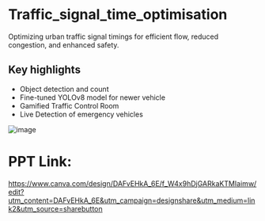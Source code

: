 # Traffic_signal_time_optimisation

Optimizing urban traffic signal timings for efficient flow, reduced congestion, and enhanced safety.

## Key highlights

- Object detection and count
- Fine-tuned YOLOv8 model for newer vehicle
- Gamified Traffic Control Room
- Live Detection of emergency vehicles

![image](https://github.com/rutvikkapuriya1/Traffic_signal_time_optimisation/assets/133635206/141d375a-4b17-44e3-a1e5-f3a223ec8b22?s=100)

# PPT Link:
https://www.canva.com/design/DAFvEHkA_6E/f_W4x9hDjGARkaKTMIaimw/edit?utm_content=DAFvEHkA_6E&utm_campaign=designshare&utm_medium=link2&utm_source=sharebutton 
